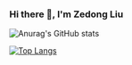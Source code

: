 ### Hi there 👋, I'm Zedong Liu

![Anurag's GitHub stats](https://github-readme-stats.vercel.app/api?username=tooeast&count_private=true&show_icons=true&theme=radical&hide_border=true&hide_title=true)

[![Top Langs](https://github-readme-stats.vercel.app/api/top-langs/?username=anuraghazra&layout=compact&theme=radical&hide_border=true&card_width=445&hide_title=true)](https://www.tooeast.com)

<!--
**sansiro-me/sansiro-me** is a ✨ _special_ ✨ repository because its `README.md` (this file) appears on your GitHub profile.

Here are some ideas to get you started:

- 🔭 I’m currently working on ...
- 🌱 I’m currently learning ...
- 👯 I’m looking to collaborate on ...
- 🤔 I’m looking for help with ...
- 💬 Ask me about ...
- 📫 How to reach me: ...
- 😄 Pronouns: ...
- ⚡ Fun fact: ...
-->
